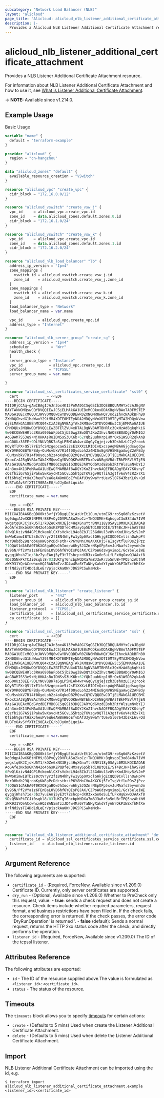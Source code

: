 ```yaml
---
subcategory: "Network Load Balancer (NLB)"
layout: "alicloud"
page_title: "Alicloud: alicloud_nlb_listener_additional_certificate_attachment"
description: |-
  Provides a Alicloud NLB Listener Additional Certificate Attachment resource.
---
```


# alicloud_nlb_listener_additional_certificate_attachment

Provides a NLB Listener Additional Certificate Attachment resource. 

For information about NLB Listener Additional Certificate Attachment and how to use it, see [What is Listener Additional Certificate Attachment](https://www.alibabacloud.com/help/en/).

-> **NOTE:** Available since v1.214.0.

## Example Usage

Basic Usage

```terraform
variable "name" {
  default = "terraform-example"
}

provider "alicloud" {
  region = "cn-hangzhou"
}

data "alicloud_zones" "default" {
  available_resource_creation = "VSwitch"
}

resource "alicloud_vpc" "create_vpc" {
  cidr_block = "172.16.0.0/12"
}

resource "alicloud_vswitch" "create_vsw_j" {
  vpc_id     = alicloud_vpc.create_vpc.id
  zone_id    = data.alicloud_zones.default.zones.0.id
  cidr_block = "172.16.1.0/24"
}

resource "alicloud_vswitch" "create_vsw_k" {
  vpc_id     = alicloud_vpc.create_vpc.id
  zone_id    = data.alicloud_zones.default.zones.1.id
  cidr_block = "172.16.2.0/24"
}

resource "alicloud_nlb_load_balancer" "lb" {
  address_ip_version = "Ipv4"
  zone_mappings {
    vswitch_id = alicloud_vswitch.create_vsw_j.id
    zone_id    = alicloud_vswitch.create_vsw_j.zone_id
  }
  zone_mappings {
    vswitch_id = alicloud_vswitch.create_vsw_k.id
    zone_id    = alicloud_vswitch.create_vsw_k.zone_id
  }
  load_balancer_type = "Network"
  load_balancer_name = var.name

  vpc_id       = alicloud_vpc.create_vpc.id
  address_type = "Internet"
}

resource "alicloud_nlb_server_group" "create_sg" {
  address_ip_version = "Ipv4"
  scheduler          = "Wrr"
  health_check {
  }
  server_group_type = "Instance"
  vpc_id            = alicloud_vpc.create_vpc.id
  protocol          = "TCPSSL"
  server_group_name = var.name

}

resource "alicloud_ssl_certificates_service_certificate" "ssl0" {
  cert             = <<EOF
----BEGIN CERTIFICATE-----
MIIDRjCCAq+gAwIBAgIJAJn3ox4K13PoMA0GCSqGSIb3DQEBBQUAMHYxCzAJBgNV
BAYTAkNOMQswCQYDVQQIEwJCSjELMAkGA1UEBxMCQkoxDDAKBgNVBAoTA0FMSTEP
MA0GA1UECxMGQUxJWVVOMQ0wCwYDVQQDEwR0ZXN0MR8wHQYJKoZIhvcNAQkBFhB0
ZXN0QGhvdG1haWwuY29tMB4XDTE0MTEyNDA2MDQyNVoXDTI0MTEyMTA2MDQyNVow
djELMAkGA1UEBhMCQ04xCzAJBgNVBAgTAkJKMQswCQYDVQQHEwJCSjEMMAoGA1UE
ChMDQUxJMQ8wDQYDVQQLEwZBTElZVU4xDTALBgNVBAMTBHRlc3QxHzAdBgkqhkiG
9w0BCQEWEHRlc3RAaG90bWFpbC5jb20wgZ8wDQYJKoZIhvcNAQEBBQADgY0AMIGJ
AoGBAM7SS3e9+Nj0HKAsRuIDNSsS3UK6b+62YQb2uuhKrp1HMrOx61WSDR2qkAnB
coG00Uz38EE+9DLYNUVQBK7aSgLP5M1Ak4wr4GqGyCgjejzzh3DshUzLCCy2rook
KOyRTlPX+Q5l7rE1fcSNzgepcae5i2sE1XXXzLRIDIvQxcspAgMBAAGjgdswgdgw
HQYDVR0OBBYEFBdy+OuMsvbkV7R14f0OyoLoh2z4MIGoBgNVHSMEgaAwgZ2AFBdy
+OuMsvbkV7R14f0OyoLoh2z4oXqkeDB2MQswCQYDVQQGEwJDTjELMAkGA1UECBMC
QkoxCzAJBgNVBAcTAkJKMQwwCgYDVQQKEwNBTEkxDzANBgNVBAsTBkFMSVlVTjEN
MAsGA1UEAxMEdGVzdDEfMB0GCSqGSIb3DQEJARYQdGVzdEBob3RtYWlsLmNvbYIJ
AJn3ox4K13PoMAwGA1UdEwQFMAMBAf8wDQYJKoZIhvcNAQEFBQADgYEAY7KOsnyT
cQzfhiiG7ASjiPakw5wXoycHt5GCvLG5htp2TKVzgv9QTliA3gtfv6oV4zRZx7X1
Ofi6hVgErtHaXJheuPVeW6eAW8mHBoEfvDAfU3y9waYrtUevSl07643bzKL6v+Qd
DUBTxOAvSYfXTtI90EAxEG/bJJyOm5LqoiA=
-----END CERTIFICATE-----"
  EOF
  certificate_name = var.name

  key = <<EOF
----BEGIN RSA PRIVATE KEY-----
MIICXAIBAAKBgQDO0kt3vfjY9BygLEbiAzUrEt1Cum/utmEG9rroSq6dRzKzsetV
kg0dqpAJwXKBtNFM9/BBPvQy2DVFUASu2koCz+TNQJOMK+BqhsgoI3o884dw7IVM
ywgstq6KJCjskU5T1/kOZe6xNX3Ejc4HqXGnuYtrBNV118y0SAyL0MXLKQIDAQAB
AoGAfe3NxbsGKhN42o4bGsKZPQDfeCHMxayGp5bTd10BtQIE/ST4BcJH+ihAS7Bd
6FwQlKzivNd4GP1MckemklCXfsVckdL94e8ZbJl23GdWul3v8V+KndJHqv5zVJmP
hwWoKimwIBTb2s0ctVryr2f18N4hhyFw1yGp0VxclGHkjgECQQD9CvllsnOwHpP4
MdrDHbdb29QrobKyKW8pPcDd+sth+kP6Y8MnCVuAKXCKj5FeIsgVtfluPOsZjPzz
71QQWS1dAkEA0T0KXO8gaBQwJhIoo/w6hy5JGZnrNSpOPp5xvJuMAafs2eyvmhJm
Ev9SN/Pf2VYa1z6FEnBaLOVD6hf6YQIsPQJAX/CZPoW6dzwgvimo1/GcY6eleiWE
qygqjWhsh71e/3bz7yuEAnj5yE3t7Zshcp+dXR3xxGo0eSuLfLFxHgGxwQJAAxf8
9DzQ5NkPkTCJi0sqbl8/03IUKTgT6hcbpWdDXa7m8J3wRr3o5nUB+TPQ5nzAbthM
zWX931YQeACcwhxvHQJBAN5mTzzJD4w4Ma6YTaNHyXakdYfyAWrOkPIWZxfhMfXe
DrlNdiysTI4Dd1dLeErVpjsckAaOW/JDG5PCSwkaMxk=
-----END RSA PRIVATE KEY-----"
  EOF
}

resource "alicloud_nlb_listener" "create_listener" {
  listener_port      = "443"
  server_group_id    = alicloud_nlb_server_group.create_sg.id
  load_balancer_id   = alicloud_nlb_load_balancer.lb.id
  listener_protocol  = "TCPSSL"
  certificate_ids    = [alicloud_ssl_certificates_service_certificate.ssl0.cert_id-cn-hangzhou]
  ca_certificate_ids = []
}

resource "alicloud_ssl_certificates_service_certificate" "ssl" {
  cert             = <<EOF
----BEGIN CERTIFICATE-----
MIIDRjCCAq+gAwIBAgIJAJn3ox4K13PoMA0GCSqGSIb3DQEBBQUAMHYxCzAJBgNV
BAYTAkNOMQswCQYDVQQIEwJCSjELMAkGA1UEBxMCQkoxDDAKBgNVBAoTA0FMSTEP
MA0GA1UECxMGQUxJWVVOMQ0wCwYDVQQDEwR0ZXN0MR8wHQYJKoZIhvcNAQkBFhB0
ZXN0QGhvdG1haWwuY29tMB4XDTE0MTEyNDA2MDQyNVoXDTI0MTEyMTA2MDQyNVow
djELMAkGA1UEBhMCQ04xCzAJBgNVBAgTAkJKMQswCQYDVQQHEwJCSjEMMAoGA1UE
ChMDQUxJMQ8wDQYDVQQLEwZBTElZVU4xDTALBgNVBAMTBHRlc3QxHzAdBgkqhkiG
9w0BCQEWEHRlc3RAaG90bWFpbC5jb20wgZ8wDQYJKoZIhvcNAQEBBQADgY0AMIGJ
AoGBAM7SS3e9+Nj0HKAsRuIDNSsS3UK6b+62YQb2uuhKrp1HMrOx61WSDR2qkAnB
coG00Uz38EE+9DLYNUVQBK7aSgLP5M1Ak4wr4GqGyCgjejzzh3DshUzLCCy2rook
KOyRTlPX+Q5l7rE1fcSNzgepcae5i2sE1XXXzLRIDIvQxcspAgMBAAGjgdswgdgw
HQYDVR0OBBYEFBdy+OuMsvbkV7R14f0OyoLoh2z4MIGoBgNVHSMEgaAwgZ2AFBdy
+OuMsvbkV7R14f0OyoLoh2z4oXqkeDB2MQswCQYDVQQGEwJDTjELMAkGA1UECBMC
QkoxCzAJBgNVBAcTAkJKMQwwCgYDVQQKEwNBTEkxDzANBgNVBAsTBkFMSVlVTjEN
MAsGA1UEAxMEdGVzdDEfMB0GCSqGSIb3DQEJARYQdGVzdEBob3RtYWlsLmNvbYIJ
AJn3ox4K13PoMAwGA1UdEwQFMAMBAf8wDQYJKoZIhvcNAQEFBQADgYEAY7KOsnyT
cQzfhiiG7ASjiPakw5wXoycHt5GCvLG5htp2TKVzgv9QTliA3gtfv6oV4zRZx7X1
Ofi6hVgErtHaXJheuPVeW6eAW8mHBoEfvDAfU3y9waYrtUevSl07643bzKL6v+Qd
DUBTxOAvSYfXTtI90EAxEG/bJJyOm5LqoiA=
-----END CERTIFICATE-----"
  EOF
  certificate_name = var.name

  key = <<EOF
----BEGIN RSA PRIVATE KEY-----
MIICXAIBAAKBgQDO0kt3vfjY9BygLEbiAzUrEt1Cum/utmEG9rroSq6dRzKzsetV
kg0dqpAJwXKBtNFM9/BBPvQy2DVFUASu2koCz+TNQJOMK+BqhsgoI3o884dw7IVM
ywgstq6KJCjskU5T1/kOZe6xNX3Ejc4HqXGnuYtrBNV118y0SAyL0MXLKQIDAQAB
AoGAfe3NxbsGKhN42o4bGsKZPQDfeCHMxayGp5bTd10BtQIE/ST4BcJH+ihAS7Bd
6FwQlKzivNd4GP1MckemklCXfsVckdL94e8ZbJl23GdWul3v8V+KndJHqv5zVJmP
hwWoKimwIBTb2s0ctVryr2f18N4hhyFw1yGp0VxclGHkjgECQQD9CvllsnOwHpP4
MdrDHbdb29QrobKyKW8pPcDd+sth+kP6Y8MnCVuAKXCKj5FeIsgVtfluPOsZjPzz
71QQWS1dAkEA0T0KXO8gaBQwJhIoo/w6hy5JGZnrNSpOPp5xvJuMAafs2eyvmhJm
Ev9SN/Pf2VYa1z6FEnBaLOVD6hf6YQIsPQJAX/CZPoW6dzwgvimo1/GcY6eleiWE
qygqjWhsh71e/3bz7yuEAnj5yE3t7Zshcp+dXR3xxGo0eSuLfLFxHgGxwQJAAxf8
9DzQ5NkPkTCJi0sqbl8/03IUKTgT6hcbpWdDXa7m8J3wRr3o5nUB+TPQ5nzAbthM
zWX931YQeACcwhxvHQJBAN5mTzzJD4w4Ma6YTaNHyXakdYfyAWrOkPIWZxfhMfXe
DrlNdiysTI4Dd1dLeErVpjsckAaOW/JDG5PCSwkaMxk=
-----END RSA PRIVATE KEY-----"
  EOF
}


resource "alicloud_nlb_listener_additional_certificate_attachment" "default" {
  certificate_id = alicloud_ssl_certificates_service_certificate.ssl.cert_id-cn-hangzhou
  listener_id    = alicloud_nlb_listener.create_listener.id
}
```

## Argument Reference

The following arguments are supported:
* `certificate_id` - (Required, ForceNew, Available since v1.209.0) Certificate ID. Currently, only server certificates are supported.
* `dry_run` - (Optional, Available since v1.209.0) Whether to PreCheck only this request, value: - **true**: sends a check request and does not create a resource. Check items include whether required parameters, request format, and business restrictions have been filled in. If the check fails, the corresponding error is returned. If the check passes, the error code 'DryRunOperation' is returned '. - **false** (default): Sends a normal request, returns the HTTP 2xx status code after the check, and directly performs the operation.
* `listener_id` - (Required, ForceNew, Available since v1.209.0) The ID of the tcpssl listener.

## Attributes Reference

The following attributes are exported:
* `id` - The ID of the resource supplied above.The value is formulated as `<listener_id>:<certificate_id>`.
* `status` - The status of the resource.

## Timeouts

The `timeouts` block allows you to specify [timeouts](https://www.terraform.io/docs/configuration-0-11/resources.html#timeouts) for certain actions:
* `create` - (Defaults to 5 mins) Used when create the Listener Additional Certificate Attachment.
* `delete` - (Defaults to 5 mins) Used when delete the Listener Additional Certificate Attachment.

## Import

NLB Listener Additional Certificate Attachment can be imported using the id, e.g.

```shell
$ terraform import alicloud_nlb_listener_additional_certificate_attachment.example <listener_id>:<certificate_id>
```